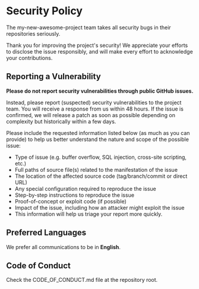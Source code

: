 # Security Policy

The my-new-awesome-project team takes all security bugs in their repositories seriously. 

Thank you for improving the project's security! We appreciate your efforts to disclose the issue responsibly, and will make every effort to acknowledge your contributions.

## Reporting a Vulnerability

**Please do not report security vulnerabilities through public GitHub issues.**

Instead, please report (suspected) security vulnerabilities to the project team. You will receive a response from us within 48 hours. If the issue is confirmed, we will release a patch as soon as possible depending on complexity but historically within a few days.

Please include the requested information listed below (as much as you can provide) to help us better understand the nature and scope of the possible issue:

- Type of issue (e.g. buffer overflow, SQL injection, cross-site scripting, etc.)
- Full paths of source file(s) related to the manifestation of the issue
- The location of the affected source code (tag/branch/commit or direct URL)
- Any special configuration required to reproduce the issue
- Step-by-step instructions to reproduce the issue
- Proof-of-concept or exploit code (if possible)
- Impact of the issue, including how an attacker might exploit the issue
- This information will help us triage your report more quickly.

## Preferred Languages

We prefer all communications to be in **English**.

## Code of Conduct

Check the CODE_OF_CONDUCT.md file at the repository root.
